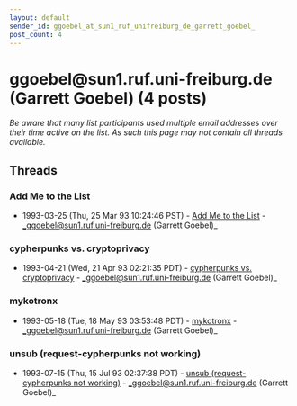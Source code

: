 ```yaml
---
layout: default
sender_id: ggoebel_at_sun1_ruf_unifreiburg_de_garrett_goebel_
post_count: 4
---
```


# ggoebel<span>@</span>sun1.ruf.uni-freiburg.de (Garrett Goebel) (4 posts)

_Be aware that many list participants used multiple email addresses over their time active on the list. As such this page may not contain all threads available._

## Threads

### Add Me to the List
+ 1993-03-25 (Thu, 25 Mar 93 10:24:46 PST) - [Add Me to the List](/archive/1993/03/72ef34ebc06ff7c6d01c340d5abf27e8d487c10596ebab9a946f6980c41cc2ab) - _ggoebel@sun1.ruf.uni-freiburg.de (Garrett Goebel)_

### cypherpunks vs. cryptoprivacy
+ 1993-04-21 (Wed, 21 Apr 93 02:21:35 PDT) - [cypherpunks vs. cryptoprivacy](/archive/1993/04/9e614befebf9da93d267775d6a13f1b0e826b0c05e3dcbfa5fb22ef97bcd62f4) - _ggoebel@sun1.ruf.uni-freiburg.de (Garrett Goebel)_

### mykotronx
+ 1993-05-18 (Tue, 18 May 93 03:53:48 PDT) - [mykotronx](/archive/1993/05/ecc91ce87ecb0dd085f4a99e10d44440237274bc75e1023ce25e3700ef2098b3) - _ggoebel@sun1.ruf.uni-freiburg.de (Garrett Goebel)_

### unsub (request-cypherpunks not working)
+ 1993-07-15 (Thu, 15 Jul 93 02:37:38 PDT) - [unsub (request-cypherpunks not working)](/archive/1993/07/415c8257803435704586c1c05387deca2b077ba51822d97dc09272c5ff943889) - _ggoebel@sun1.ruf.uni-freiburg.de (Garrett Goebel)_

